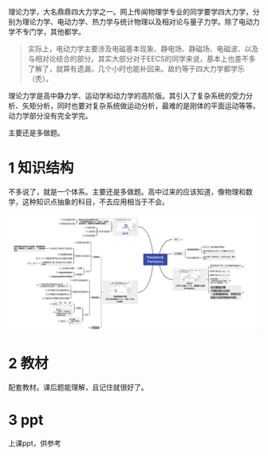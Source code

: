 理论力学，大名鼎鼎四大力学之一。网上传闻物理学专业的同学要学四大力学，分别为理论力学、电动力学、热力学与统计物理以及相对论与量子力学。除了电动力学不专门学，其他都学。

> 实际上，电动力学主要涉及电磁基本现象、静电场、静磁场、电磁波、以及与相对论结合的部分。其实大部分对于EECS的同学来说，基本上也差不多了解了，就算有遗漏，几个小时也能补回来。故约等于四大力学都学乐（秃）。

理论力学是高中静力学、运动学和动力学的高阶版。其引入了复杂系统的受力分析、矢矩分析，同时也要对复杂系统做运动分析，最难的是刚体的平面运动等等。动力学部分没有完全学完。

主要还是多做题。



# 1 知识结构

不多说了，就是一个体系。主要还是多做题。高中过来的应该知道，像物理和数学，这种知识点抽象的科目，不去应用相当于不会。

![image-20220830135741993](README.assets/image-20220830135741993.png)



# 2 教材

配套教材。课后题能理解，且记住就很好了。



# 3 ppt

上课ppt，供参考